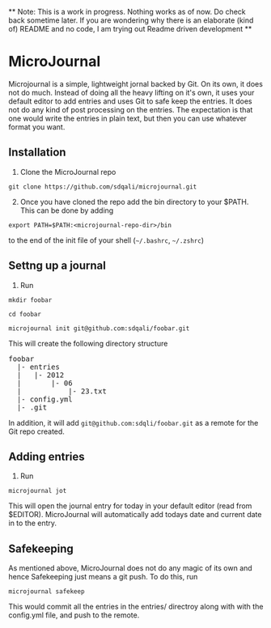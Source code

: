 ** Note: This is a work in progress. Nothing works as of now. Do check
   back sometime later. If you are wondering why there is an elaborate
   (kind of) README and no code, I am trying out Readme driven
   development **

MicroJournal
============

Microjournal is a simple, lightweight jornal backed by Git. On its own,
it does not do much. Instead of doing all the heavy lifting on it's own,
it uses your default editor to add entries and uses Git to safe keep the
entries. It does not do any kind of post processing on the entries. The
expectation is that one would write the entries in plain text, but then
you can use whatever format you want.

Installation
------------

1. Clone the MicroJournal repo
```shell
git clone https://github.com/sdqali/microjournal.git
```
2. Once you have cloned the repo add the bin directory to your
$PATH. This can be done by adding
```shell
export PATH=$PATH:<microjournal-repo-dir>/bin
```
to the end of the init file of your shell (`~/.bashrc`, `~/.zshrc`)

Settng up a journal
-------------------

1. Run

```shell
mkdir foobar
```

```shell
cd foobar
```

```shell
microjournal init git@github.com:sdqali/foobar.git
```
This will create the following directory structure

<pre>
foobar
  |- entries
  |   |- 2012
  |       |- 06
  |           |- 23.txt
  |- config.yml
  |- .git
</pre>

In addition, it will add `git@github.com:sdqli/foobar.git` as a remote for the Git
repo created.

Adding entries
--------------

1. Run
```shell
microjournal jot
```
This will open the journal entry for today in your default editor (read
from $EDITOR). MicroJournal will automatically add todays date and
current date in to the entry.

Safekeeping
-----------

As mentioned above, MicroJournal does not do any magic of its own and
hence Safekeeping just means a git push. To do this, run
```shell
microjournal safekeep
```

This would commit all the entries in the entries/ directroy along with
with the config.yml file, and push to the remote.
